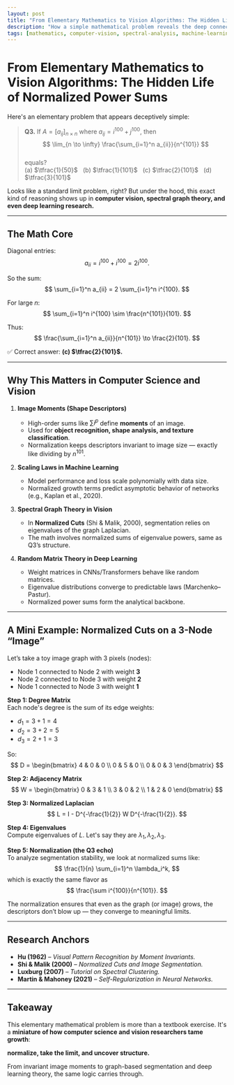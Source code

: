 ```yaml
---
layout: post
title: "From Elementary Mathematics to Vision Algorithms: The Hidden Life of Normalized Power Sums"
description: "How a simple mathematical problem reveals the deep connections to computer vision, spectral graph theory, and deep learning research."
tags: [mathematics, computer-vision, spectral-analysis, machine-learning, graph-theory]
---
```


# From Elementary Mathematics to Vision Algorithms: The Hidden Life of Normalized Power Sums  

Here's an elementary problem that appears deceptively simple:

> **Q3.** If $A = [a_{ij}]_{n \times n}$ where $a_{ij} = i^{100} + j^{100}$, then  
> $$
> \lim_{n \to \infty} \frac{\sum_{i=1}^n a_{ii}}{n^{101}}
> $$  
> equals?  
> (a) $\tfrac{1}{50}$ &nbsp; (b) $\tfrac{1}{101}$ &nbsp; (c) $\tfrac{2}{101}$ &nbsp; (d) $\tfrac{3}{101}$

Looks like a standard limit problem, right? But under the hood, this exact kind of reasoning shows up in **computer vision, spectral graph theory, and even deep learning research.**

---

## The Math Core

Diagonal entries:
$$
a_{ii} = i^{100} + i^{100} = 2 i^{100}.
$$

So the sum:
$$
\sum_{i=1}^n a_{ii} = 2 \sum_{i=1}^n i^{100}.
$$

For large $n$:
$$
\sum_{i=1}^n i^{100} \sim \frac{n^{101}}{101}.
$$

Thus:
$$
\frac{\sum_{i=1}^n a_{ii}}{n^{101}} \to \frac{2}{101}.
$$

✅ Correct answer: **(c) $\tfrac{2}{101}$.**

---

## Why This Matters in Computer Science and Vision

1. **Image Moments (Shape Descriptors)**  
   - High-order sums like $\sum i^p$ define **moments** of an image.  
   - Used for **object recognition, shape analysis, and texture classification**.  
   - Normalization keeps descriptors invariant to image size — exactly like dividing by $n^{101}$.

2. **Scaling Laws in Machine Learning**  
   - Model performance and loss scale polynomially with data size.  
   - Normalized growth terms predict asymptotic behavior of networks (e.g., Kaplan et al., 2020).

3. **Spectral Graph Theory in Vision**  
   - In **Normalized Cuts** (Shi & Malik, 2000), segmentation relies on eigenvalues of the graph Laplacian.  
   - The math involves normalized sums of eigenvalue powers, same as Q3’s structure.

4. **Random Matrix Theory in Deep Learning**  
   - Weight matrices in CNNs/Transformers behave like random matrices.  
   - Eigenvalue distributions converge to predictable laws (Marchenko–Pastur).  
   - Normalized power sums form the analytical backbone.

---

## A Mini Example: Normalized Cuts on a 3-Node “Image”

Let’s take a toy image graph with 3 pixels (nodes):  
- Node 1 connected to Node 2 with weight **3**  
- Node 2 connected to Node 3 with weight **2**  
- Node 1 connected to Node 3 with weight **1**

**Step 1: Degree Matrix**  
Each node's degree is the sum of its edge weights:  
- $d_1 = 3+1=4$  
- $d_2 = 3+2=5$  
- $d_3 = 2+1=3$

So:
$$
D = \begin{bmatrix} 4 & 0 & 0 \\ 0 & 5 & 0 \\ 0 & 0 & 3 \end{bmatrix}
$$

**Step 2: Adjacency Matrix**  
$$
W = \begin{bmatrix}
0 & 3 & 1 \\
3 & 0 & 2 \\
1 & 2 & 0
\end{bmatrix}
$$

**Step 3: Normalized Laplacian**  
$$
L = I - D^{-\frac{1}{2}} W D^{-\frac{1}{2}}.
$$

**Step 4: Eigenvalues**  
Compute eigenvalues of $L$. Let's say they are $\lambda_1, \lambda_2, \lambda_3$.

**Step 5: Normalization (the Q3 echo)**  
To analyze segmentation stability, we look at normalized sums like:
$$
\frac{1}{n} \sum_{i=1}^n \lambda_i^k,
$$
which is exactly the same flavor as  
$$
\frac{\sum i^{100}}{n^{101}}.
$$

The normalization ensures that even as the graph (or image) grows, the descriptors don’t blow up — they converge to meaningful limits.

---

## Research Anchors

- **Hu (1962)** – *Visual Pattern Recognition by Moment Invariants.*  
- **Shi & Malik (2000)** – *Normalized Cuts and Image Segmentation.*  
- **Luxburg (2007)** – *Tutorial on Spectral Clustering.*  
- **Martin & Mahoney (2021)** – *Self-Regularization in Neural Networks.*

---

## Takeaway

This elementary mathematical problem is more than a textbook exercise. It's a **miniature of how computer science and vision researchers tame growth**:  

**normalize, take the limit, and uncover structure.**

From invariant image moments to graph-based segmentation and deep learning theory, the same logic carries through.
